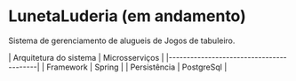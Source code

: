 # LunetaLuderia (em andamento)
Sistema de gerenciamento de alugueis de Jogos de tabuleiro.


| Arquitetura do sistema | Microsserviços |
|-----------------------------------------|
| Framework | Spring |
| Persistência | PostgreSql |


